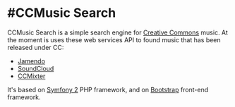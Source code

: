 # #CCMusic Search
CCMusic Search is a simple search engine for [Creative Commons](http://creativecommons.org/about) music. 
At the moment is uses these web services API to found music that has been released under CC:

- [Jamendo](https://www.jamendo.com/)
- [SoundCloud](https://soundcloud.com/)
- [CCMixter](http://ccmixter.org/)
 
It's based on [Symfony 2](https://symfony.com/) PHP framework, and on [Bootstrap](http://getbootstrap.com/) front-end framework.